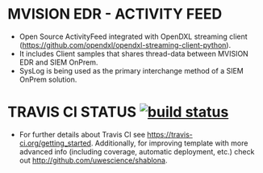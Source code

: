 # MVISION EDR - ACTIVITY FEED

- Open Source ActivityFeed integrated with OpenDXL streaming client (https://github.com/opendxl/opendxl-streaming-client-python).
- It includes Client samples that shares thread-data between MVISION EDR and SIEM OnPrem.
- SysLog is being used as the primary interchange method of a SIEM OnPrem solution.


# TRAVIS CI STATUS [![build status](https://travis-ci.org/mcafee/mvision-edr-activity-feed.svg?style=flat)](https://travis-ci.org/mcafee/mvision-edr-activity-feed)
- For further details about Travis CI see https://travis-ci.org/getting_started. Additionally, for improving template with more advanced info (including coverage, automatic deployment, etc.) check out http://github.com/uwescience/shablona. 
